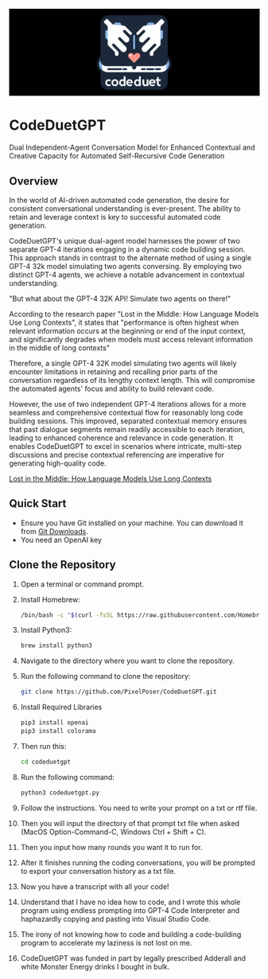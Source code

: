 ![GitHub Logo](CodeDuetGPT_Logo.jpg
)

# CodeDuetGPT

Dual Independent-Agent Conversation Model for Enhanced Contextual and Creative Capacity for Automated Self-Recursive Code Generation

## Overview
In the world of AI-driven automated code generation, the desire for consistent conversational understanding is ever-present. The ability to retain and leverage context is key to successful automated code generation. 

CodeDuetGPT's unique dual-agent model harnesses the power of two separate GPT-4 iterations engaging in a dynamic code building session. This approach stands in contrast to the alternate method of using a single GPT-4 32k model simulating two agents conversing. By employing two distinct GPT-4 agents, we achieve a notable advancement in contextual understanding.

"But what about the GPT-4 32K API! Simulate two agents on there!"

According to the research paper "Lost in the Middle: How Language Models Use Long Contexts", it states that "performance is often highest when relevant information occurs at the beginning or end of the input context, and significantly degrades when models must access relevant information in the middle of long contexts"

Therefore, a single GPT-4 32K model simulating two agents will likely encounter limitations in retaining and recalling prior parts of the conversation regardless of its lengthy context length.  This will compromise the automated agents' focus and ability to build relevant code. 

However, the use of two independent GPT-4 iterations allows for a more seamless and comprehensive contextual flow for reasonably long code building sessions. This improved, separated contextual memory ensures that past dialogue segments remain readily accessible to each iteration, leading to enhanced coherence and relevance in code generation. It enables CodeDuetGPT to excel in scenarios where intricate, multi-step discussions and precise contextual referencing are imperative for generating high-quality code.

[Lost in the Middle: How Language Models Use Long Contexts](https://arxiv.org/abs/2307.03172)



## Quick Start

- Ensure you have Git installed on your machine. You can download it from [Git Downloads](https://git-scm.com/downloads).
- You need an OpenAI key

## Clone the Repository

1. Open a terminal or command prompt.
2. Install Homebrew:
   ```bash
   /bin/bash -c "$(curl -fsSL https://raw.githubusercontent.com/Homebrew/install/HEAD/install.sh)"
3. Install Python3:
   ```bash
   brew install python3
4. Navigate to the directory where you want to clone the repository.
5. Run the following command to clone the repository:
   ```bash
   git clone https://github.com/PixelPoser/CodeDuetGPT.git
6. Install Required Libraries
   ```bash
   pip3 install openai
   pip3 install colorama
7. Then run this:
   ```bash
   cd codeduetgpt
8. Run the following command:
   ```bash
   python3 codeduetgpt.py
9. Follow the instructions. You need to write your prompt on a txt or rtf file.

10. Then you will input the directory of that prompt txt file when asked (MacOS Option-Command-C, Windows Ctrl + Shift + C).
   
11. Then you input how many rounds you want it to run for.
   
12. After it finishes running the coding conversations, you will be prompted to export your conversation history as a txt file.
    
13. Now you have a transcript with all your code!
    
14. Understand that I have no idea how to code, and I wrote this whole program using endless prompting into GPT-4 Code Interpreter and haphazardly copying and pasting into Visual Studio Code.
    
15. The irony of not knowing how to code and building a code-building program to accelerate my laziness is not lost on me.
    
16. CodeDuetGPT was funded in part by legally prescribed Adderall and white Monster Energy drinks I bought in bulk.
